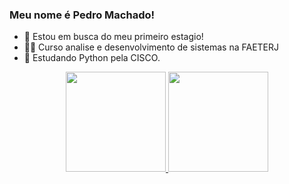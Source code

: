 ### Meu nome é Pedro Machado!


- 🔭 Estou em busca do meu primeiro estagio!
- 👨‍🎓 Curso analise e desenvolvimento de sistemas na FAETERJ
- 🌱 Estudando Python pela CISCO.

<div align="center">
  <a href="https://github.com/Pedro-xexa">
  <img height=160em" src="https://github-readme-stats.vercel.app/api?username=Pedro-xexa&show_icons=true&theme=dark&include_all_commits=true&count_private=false"/>
  <img height="160em" src="https://github-readme-stats.vercel.app/api/top-langs/?username=Pedro-xexa&layout=compact&langs_count=2&theme=dark"/>
</div>
